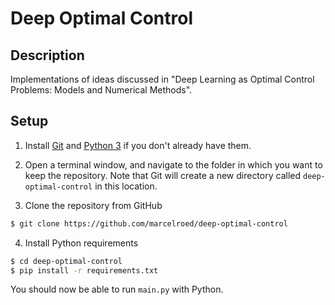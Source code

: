 # Deep Optimal Control
## Description
Implementations of ideas discussed in "Deep Learning as Optimal Control Problems: Models and Numerical Methods".

## Setup
1. Install [Git](https://https://git-scm.com) and [Python 3](https://www.python.org) if you don't already have them.

2. Open a terminal window, and navigate to the folder in which you want to keep the repository. Note that Git will create a new directory called `deep-optimal-control` in this location.

3. Clone the repository from GitHub
```sh
$ git clone https://github.com/marcelroed/deep-optimal-control
```

4. Install Python requirements
```sh
$ cd deep-optimal-control
$ pip install -r requirements.txt
```

You should now be able to run `main.py` with Python.